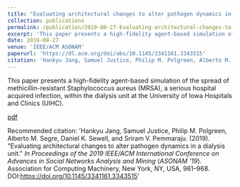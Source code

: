 ```yaml
---
title: "Evaluating architectural changes to alter pathogen dynamics in a dialysis unit"
collection: publications
permalink: /publication/2019-08-27-Evaluating-architectural-changes-to-alter-pathogen-dynamics-in-a-dialysis-unit
excerpt: 'This paper presents a high-fidelity agent-based simulation of the spread of methicillin-resistant Staphylococcus aureus (MRSA), a serious hospital acquired infection, within the dialysis unit at the University of Iowa Hospitals and Clinics (UIHC). The simulation is based on ten days of fine-grained healthcare worker (HCW) movement and interaction data collected from a sensor mote instrumentation of the dialysis unit by our research group in the fall of 2013. The simulation layers a detailed model of MRSA pathogen transfer, die-off, shedding, and infection on top of agent interactions obtained from data. The specific question this paper focuses on is whether there are simple, inexpensive architectural or process changes one can make in the dialysis unit to reduce the spread of MRSA? We evaluate two architectural changes of the nurses' station: (i) splitting the central nurses' station into two smaller distinct nurses' stations, and (ii) doubling the surface area of the nursing station. The first architectural change is modeled as a graph partitioning problem on a HCW contact network obtained from our HCW movement data. Somewhat counter-intuitively, our results suggest that the first architectural modification and the resulting reduction in HCW-HCW contacts has little to no effect on the spread of MRSA and may in fact lead to an increase in MRSA infection counts in some cases. In contrast, the second modification leads to a substantial reduction - between 12% and 22% for simulations with different parameters - in the number of patients infected by MRSA. These results suggest that the dynamics of an environmentally mediated infection such as MRSA may be quite different from that of infections whose spread is not substantially affected by the environment (e.g., respiratory infections or influenza).'
date: 2019-08-27
venue: 'IEEE/ACM ASONAM'
paperurl: 'https://dl.acm.org/doi/abs/10.1145/3341161.3343515'
citation: 'Hankyu Jang, Samuel Justice, Philip M. Polgreen, Alberto M. Segre, Daniel K. Sewell, and Sriram V. Pemmaraju. (2019). &quot;Evaluating architectural changes to alter pathogen dynamics in a dialysis unit.&quot; <i>In Proceedings of the 2019 IEEE/ACM International Conference on Advances in Social Networks Analysis and Mining</i> (<i>ASONAM '19</i>). Association for Computing Machinery, New York, NY, USA, 961–968. DOI:https://doi.org/10.1145/3341161.3343515'
---
```

This paper presents a high-fidelity agent-based simulation of the spread of methicillin-resistant Staphylococcus aureus (MRSA), a serious hospital acquired infection, within the dialysis unit at the University of Iowa Hospitals and Clinics (UIHC).

[pdf](https://dl.acm.org/doi/abs/10.1145/3341161.3343515)

Recommended citation: 'Hankyu Jang, Samuel Justice, Philip M. Polgreen, Alberto M. Segre, Daniel K. Sewell, and Sriram V. Pemmaraju. (2019). &quot;Evaluating architectural changes to alter pathogen dynamics in a dialysis unit.&quot; <i>In Proceedings of the 2019 IEEE/ACM International Conference on Advances in Social Networks Analysis and Mining</i> (<i>ASONAM '19</i>). Association for Computing Machinery, New York, NY, USA, 961–968. DOI:https://doi.org/10.1145/3341161.3343515'
